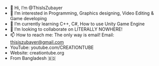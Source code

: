 - 👋 Hi, I’m @ThisIsZubayer
- 👀 I’m interested in Programming, Graphics designing, Video Editing & Game developing
- 🌱 I’m currently learning C++, C#, How to use Unity Game Engine
- 💞️ I’m looking to collaborate on LITERALLY NOWHERE!
- 📫 How to reach me: The only way is email! Email: thisiszubayer@gmail.com 
- YouTube: youtube.com/CREATIONTUBE
- Website: creationtube.org
- From Bangladesh :bangladesh:

<!---
AhmedZubayer/AhmedZubayer is a ✨ special ✨ repository because its `README.md` (this file) appears on your GitHub profile.
You can click the Preview link to take a look at your changes.
--->
